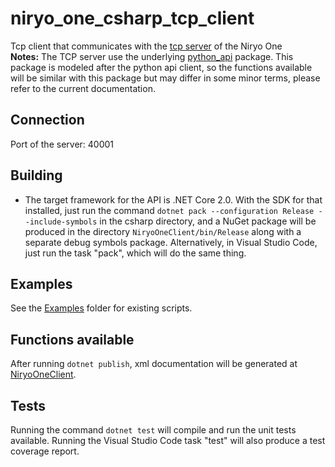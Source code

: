 # niryo_one_csharp_tcp_client
Tcp client that communicates with the [tcp server](../..) of the Niryo One
<br>**Notes:** The TCP server use the underlying [python_api](../../../niryo_one_python_api) package. This package is modeled after the python api client, so the functions available will be similar with this package but may differ in some minor terms, please refer to the current documentation.

## Connection

Port of the server: 40001

## Building

* The target framework for the API is .NET Core 2.0. With the SDK for that installed, just run the command `dotnet pack --configuration Release --include-symbols` in the csharp directory, and a NuGet package will be produced in the directory `NiryoOneClient/bin/Release` along with a separate debug symbols package. Alternatively, in Visual Studio Code, just run the task "pack", which will do the same thing.

## Examples

See the [Examples](Examples) folder for existing scripts.

## Functions available  

After running `dotnet publish`, xml documentation will be generated at [NiryoOneClient](NiryoOneClient/bin/Debug/netcoreapp3.0/publish/NiryoOneClient.xml). 

## Tests

Running the command `dotnet test` will compile and run the unit tests available. Running the Visual Studio Code task "test" will also produce a test coverage report.
